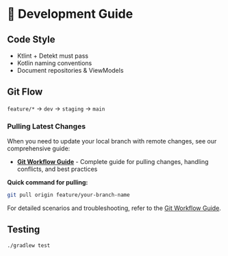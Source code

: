 # 🧰 Development Guide

## Code Style
- Ktlint + Detekt must pass
- Kotlin naming conventions
- Document repositories & ViewModels

## Git Flow
`feature/*` → `dev` → `staging` → `main`

### Pulling Latest Changes
When you need to update your local branch with remote changes, see our comprehensive guide:
- **[Git Workflow Guide](./git-workflow.md)** - Complete guide for pulling changes, handling conflicts, and best practices

**Quick command for pulling:**
```bash
git pull origin feature/your-branch-name
```

For detailed scenarios and troubleshooting, refer to the [Git Workflow Guide](./git-workflow.md).

## Testing
```bash
./gradlew test
